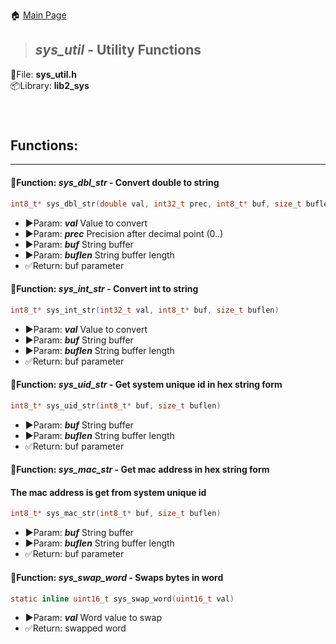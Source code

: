 🏠 [Main Page](../README.md) <br>
>##  ***sys_util*** - Utility Functions
💾File: **sys_util.h** <br>
📦Library: **lib2_sys** <br>
######  <br>
## **Functions:** <br>
--- 
#### 💠Function:  ***sys_dbl_str*** - Convert double to string
```c 
int8_t* sys_dbl_str(double val, int32_t prec, int8_t* buf, size_t buflen)
```
- ▶️Param:  ***val*** Value to convert <br>
- ▶️Param:  ***prec*** Precision after decimal point (0..) <br>
- ▶️Param:  ***buf*** String buffer <br>
- ▶️Param:  ***buflen*** String buffer length <br>
- ✅Return: buf parameter <br>

#### 💠Function:  ***sys_int_str*** - Convert int to string
```c 
int8_t* sys_int_str(int32_t val, int8_t* buf, size_t buflen)
```
- ▶️Param:  ***val*** Value to convert <br>
- ▶️Param:  ***buf*** String buffer <br>
- ▶️Param:  ***buflen*** String buffer length <br>
- ✅Return: buf parameter <br>

#### 💠Function:  ***sys_uid_str*** - Get system unique id in hex string form
```c 
int8_t* sys_uid_str(int8_t* buf, size_t buflen)
```
- ▶️Param:  ***buf*** String buffer <br>
- ▶️Param:  ***buflen*** String buffer length <br>
- ✅Return: buf parameter <br>

#### 💠Function:  ***sys_mac_str*** - Get mac address in hex string form
#### The mac address is get from system unique id
```c 
int8_t* sys_mac_str(int8_t* buf, size_t buflen)
```
- ▶️Param:  ***buf*** String buffer <br>
- ▶️Param:  ***buflen*** String buffer length <br>
- ✅Return: buf parameter <br>

#### 💠Function:  ***sys_swap_word*** - Swaps bytes in word
```c 
static inline uint16_t sys_swap_word(uint16_t val)
```
- ▶️Param:  ***val*** Word value to swap <br>
- ✅Return: swapped word <br>


